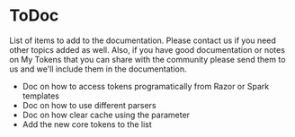 # ToDoc

List of items to add to the documentation. Please contact us if you need other topics added as well.
Also, if you have good documentation or notes on My Tokens that you can share with the community please send them to us and we'll include them in the documentation.

* Doc on how to access tokens programatically from Razor or Spark templates
* Doc on how to use different parsers
* Doc on how clear cache using the parameter
* Add the new core tokens to the list